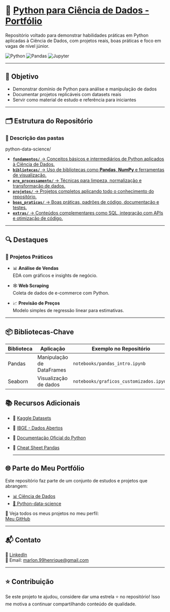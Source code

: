 # 🐍 [Python para Ciência de Dados - Portfólio](https://github.com/Marlon99henrique/python-data-science/tree/main)

Repositório voltado para demonstrar habilidades práticas em Python aplicadas à Ciência de Dados, com projetos reais, boas práticas e foco em vagas de nível júnior.  

![Python](https://img.shields.io/badge/Python-3.10%2B-blue)
![Pandas](https://img.shields.io/badge/Pandas-2.0%2B-orange)
![Jupyter](https://img.shields.io/badge/Jupyter-Notebook-yellow)

---

## 📌 Objetivo

- Demonstrar domínio de Python para análise e manipulação de dados  
- Documentar projetos replicáveis com datasets reais  
- Servir como material de estudo e referência para iniciantes  

---

## 🗂 Estrutura do Repositório  
  
### 📌 Descrição das pastas
python-data-science/

- [**`fundamentos/`** → Conceitos básicos e intermediários de Python aplicados à Ciência de Dados.](https://github.com/Marlon99henrique/python-data-science/tree/main/01_fundamentos)
- [**`bibliotecas/`** → Uso de bibliotecas como **Pandas**, **NumPy** e ferramentas de visualização.](https://github.com/Marlon99henrique/python-data-science/tree/main/02_bibliotecas)
- [**`pre_processamento/`** → Técnicas para limpeza, normalização e transformação de dados.](https://github.com/Marlon99henrique/python-data-science/tree/main/03_pre_processamento)
- [**`projetos/`** → Projetos completos aplicando todo o conhecimento do repositório.](https://github.com/Marlon99henrique/python-data-science/tree/main/04_projetos)
- [**`boas_praticas/`** → Boas práticas, padrões de código, documentação e testes.](https://github.com/Marlon99henrique/python-data-science/tree/main/05_boas_praticas)
- [**`extras/`** → Conteúdos complementares como SQL, integração com APIs e otimização de código.](https://github.com/Marlon99henrique/python-data-science/tree/main/06_extras)

---


## 🔍 Destaques

### 💼 Projetos Práticos

- 📊 **Análise de Vendas**  
  EDA com gráficos e insights de negócio.

- 🕸️ **Web Scraping**  
  Coleta de dados de e-commerce com Python.

- 📈 **Previsão de Preços**  
  Modelo simples de regressão linear para estimativas.
---

## 📦 Bibliotecas-Chave

| Biblioteca | Aplicação                   | Exemplo no Repositório         |
|------------|-----------------------------|--------------------------------|
| Pandas     | Manipulação de DataFrames   | `notebooks/pandas_intro.ipynb` |
| Seaborn    | Visualização de dados       | `notebooks/graficos_customizados.ipynb` |
## 📚 Recursos Adicionais

- 🔗 [Kaggle Datasets](https://www.kaggle.com/datasets)  
- 🔗 [IBGE - Dados Abertos](https://www.ibge.gov.br/estatisticas/downloads-estatisticas.html)  
- 🔗 [Documentação Oficial do Python](https://docs.python.org/3/)  
- 🔗 [Cheat Sheet Pandas](https://pandas.pydata.org/Pandas_Cheat_Sheet.pdf)

  ---

## 🌐 Parte do Meu Portfólio

Este repositório faz parte de um conjunto de estudos e projetos que abrangem:

- [📊 Ciência de Dados](https://github.com/Marlon99henrique/portfolio-ciencia-de-dados.git)  
- [🐍 Python-data-science](https://github.com/Marlon99henrique/python-data-science.git)  

🔗 Veja todos os meus projetos no meu perfil:  
[Meu GitHub](https://github.com/Marlon99henrique)

---

## 📬 Contato

💼 [LinkedIn](https://www.linkedin.com/in/marlon-henrique-abdon-silva-8704a8217/)  
📧 Email: marlon.99henrique@gmail.com

---

## ⭐️ Contribuição

Se este projeto te ajudou, considere dar uma estrela ⭐ no repositório! Isso me motiva a continuar compartilhando conteúdo de qualidade.


